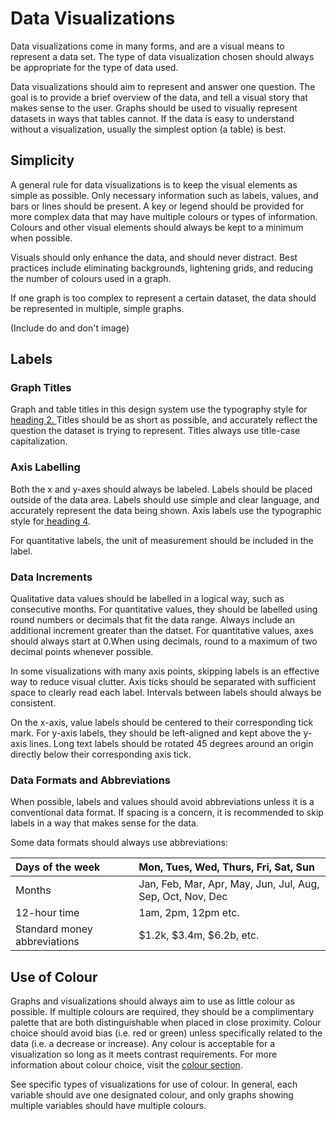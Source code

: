# Data Visualizations

Data visualizations come in many forms, and are a visual means to represent a data set. The type of data visualization chosen should always be appropriate for the type of data used.

Data visualizations should aim to represent and answer one question. The goal is to provide a brief overview of the data, and tell a visual story that makes sense to the user. Graphs should be used to visually represent datasets in ways that tables cannot. If the data is easy to understand without a visualization, usually the simplest option \(a table\) is best.

## Simplicity

A general rule for data visualizations is to keep the visual elements as simple as possible. Only necessary information such as labels, values, and bars or lines should be present. A key or legend should be provided for more complex data that may have multiple colours or types of information. Colours and other visual elements should always be kept to a minimum when possible.

Visuals should only enhance the data, and should never distract. Best practices include eliminating backgrounds, lightening grids, and reducing the number of colours used in a graph.

If one graph is too complex to represent a certain dataset, the data should be represented in multiple, simple graphs.

\(Include do and don't image\)

## Labels

### Graph Titles

Graph and table titles in this design system use the typography style for [heading 2. ](/typography.md)Titles should be as short as possible, and accurately reflect the question the dataset is trying to represent. Titles always use title-case capitalization.

### Axis Labelling

Both the x and y-axes should always be labeled. Labels should be placed outside of the data area. Labels should use simple and clear language, and accurately represent the data being shown. Axis labels use the typographic style for[ heading 4](/typography.md).

For quantitative labels, the unit of measurement should be included in the label.

### Data Increments

Qualitative data values should be labelled in a logical way, such as consecutive months. For quantitative values, they should be labelled using round numbers or decimals that fit the data range. Always include an additional increment greater than the datset. For quantitative values,  axes should always start at 0.When using decimals, round to a maximum of two decimal points whenever possible.

In some visualizations with many axis points, skipping labels is an effective way to reduce visual clutter. Axis ticks should be separated with sufficient space to clearly read each label. Intervals between labels should always be consistent. 

On the x-axis, value labels should be centered to their corresponding tick mark. For y-axis labels, they should be left-aligned and kept above the y-axis lines. Long text labels should be rotated 45 degrees around an origin directly below their corresponding axis tick. 

### Data Formats and Abbreviations

When possible, labels and values should avoid abbreviations unless it is a conventional data format.  If spacing is a concern, it is recommended to skip labels in a way that makes sense for the data. 

Some data formats should always use abbreviations:

| Days of the week | Mon, Tues, Wed, Thurs, Fri, Sat, Sun |
| :--- | :--- |
| Months | Jan, Feb, Mar, Apr, May, Jun, Jul, Aug, Sep, Oct, Nov, Dec |
| 12-hour time | 1am, 2pm, 12pm etc. |
| Standard money abbreviations | $1.2k, $3.4m, $6.2b, etc. |

## Use of Colour

Graphs and visualizations should always aim to use as little colour as possible. If multiple colours are required, they should be a complimentary palette that are both distinguishable when placed in close proximity. Colour choice should avoid bias \(i.e. red or green\) unless specifically related to the data \(i.e. a decrease or increase\). Any colour is acceptable for a visualization so long as it meets contrast requirements. For more information about colour choice, visit the [colour section](/colour.md).

See specific types of visualizations for use of colour. In general, each variable should ave one designated colour, and only graphs showing multiple variables should have multiple colours.

### 

## 



